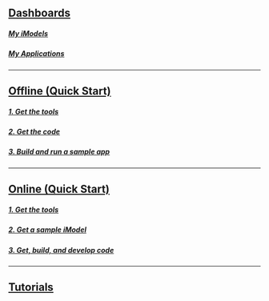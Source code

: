 ## [Dashboards](https://developer.bentley.com/my-apps/)

##### [My iModels](https://developer.bentley.com/my-imodels/)

##### [My Applications](https://developer.bentley.com/my-apps/)

---

## [Offline (Quick Start)](./offline-quickstart.md)

##### [1. Get the tools](./offline-quickstart.md#1-get-the-tools)

##### [2. Get the code](./offline-quickstart.md#2-get-the-code)

##### [3. Build and run a sample app](./offline-quickstart.md#3-build-and-run-a-sample-app)

---

## [Online (Quick Start)](./online-quickstart.md)

##### [1. Get the tools](./online-quickstart.md#1-get-the-tools)

##### [2. Get a sample iModel](./online-quickstart.md#2-get-a-sample-imodel)

##### [3. Get, build, and develop code](./online-quickstart.md#3-get-build-and-develop-code)


---

## [Tutorials]($docs/learning/tutorials/index.md)

